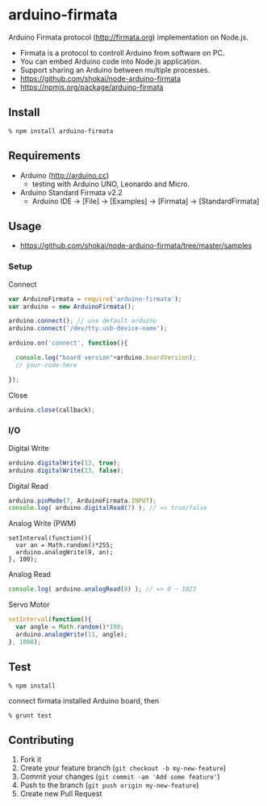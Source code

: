 arduino-firmata
===============
Arduino Firmata protocol (http://firmata.org) implementation on Node.js.

- Firmata is a protocol to controll Arduino from software on PC.
- You can embed Arduino code into Node.js application.
- Support sharing an Arduino between multiple processes.
- https://github.com/shokai/node-arduino-firmata
- https://npmjs.org/package/arduino-firmata


## Install

    % npm install arduino-firmata


## Requirements
* Arduino (http://arduino.cc)
  * testing with Arduino UNO, Leonardo and Micro.
* Arduino Standard Firmata v2.2
  * Arduino IDE -> [File] -> [Examples] -> [Firmata] -> [StandardFirmata]


## Usage

- https://github.com/shokai/node-arduino-firmata/tree/master/samples

### Setup

Connect
```javascript
var ArduinoFirmata = require('arduino-firmata');
var arduino = new ArduinoFirmata();

arduino.connect(); // use default arduino
arduino.connect('/dev/tty.usb-device-name');

arduino.on('connect', function(){

  console.log("board version"+arduino.boardVersion);
  // your-code-here

});
```


Close
```javascript
arduino.close(callback);
```


### I/O

Digital Write
```javascript
arduino.digitalWrite(13, true);
arduino.digitalWrite(13, false);
```

Digital Read
```javascript
arduino.pinMode(7, ArduinoFirmata.INPUT);
console.log( arduino.digitalRead(7) ); // => true/false
```

Analog Write (PWM)
```
setInterval(function(){
  var an = Math.random()*255;
  arduino.analogWrite(9, an);
}, 100);
```

Analog Read
```javascript
console.log( arduino.analogRead(0) ); // => 0 ~ 1023
```

Servo Motor
```javascript
setInterval(function(){
  var angle = Math.random()*180;
  arduino.analogWrite(11, angle);
}, 1000);
```


## Test

    % npm install

connect firmata installed Arduino board, then

    % grunt test


Contributing
------------
1. Fork it
2. Create your feature branch (`git checkout -b my-new-feature`)
3. Commit your changes (`git commit -am 'Add some feature'`)
4. Push to the branch (`git push origin my-new-feature`)
5. Create new Pull Request
